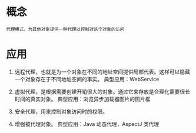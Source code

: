 # 概念
    代理模式，为其他对象提供一种代理以控制对这个对象的访问

# 应用
1. 远程代理，也就是为一个对象在不同的地址空间提供局部代表。这样可以隐藏一个对象存在于不同地址空间的事实。
    典型应用：WebService

2. 虚拟代理，是根据需要创建开销很大的对象。通过它来存放是合理化需要很长时间的真实对象。
    典型应用：浏览异步加载器图片的图片框

3. 安全代理，用来控制对象访问时的权限。

4. 增强被代理对象。
    典型应用：Java 动态代理，AspectJ 类代理